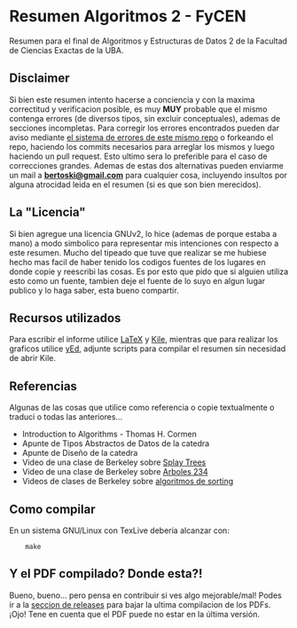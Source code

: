 Resumen Algoritmos 2 - FyCEN
===================

Resumen para el final de Algoritmos y Estructuras de Datos 2 de la Facultad de Ciencias Exactas de la UBA.

## Disclaimer

Si bien este resumen intento hacerse a conciencia y con la maxima correctitud y verificacion posible, es muy **MUY** probable que el mismo contenga errores (de diversos tipos, sin excluir conceptuales), ademas de secciones incompletas. Para corregir los errores encontrados pueden dar aviso mediante [el sistema de errores de este mismo repo][Issues] o forkeando el repo, haciendo los commits necesarios para arreglar los mismos y luego haciendo un pull request. Esto ultimo sera lo preferible para el caso de correcciones grandes. Ademas de estas dos alternativas pueden enviarme un mail a **bertoski@gmail.com** para cualquier cosa, incluyendo insultos por alguna atrocidad leida en el resumen (si es que son bien merecidos).

## La "Licencia"

Si bien agregue una licencia GNUv2, lo hice (ademas de porque estaba a mano) a modo simbolico para representar mis intenciones con respecto a este resumen. Mucho del tipeado que tuve que realizar se me hubiese hecho mas facil de haber tenido los codigos fuentes de los lugares en donde copie y reescribi las cosas. Es por esto que pido que si alguien utiliza esto como un fuente, tambien deje el fuente de lo suyo en algun lugar publico y lo haga saber, esta bueno compartir.

## Recursos utilizados

Para escribir el informe utilice [LaTeX][LaTeX] y [Kile][Kile], mientras que para realizar los graficos utilice [yEd][yEd], adjunte scripts para compilar el resumen sin necesidad de abrir Kile.

## Referencias

Algunas de las cosas que utilice como referencia o copie textualmente o traduci o todas las anteriores...

* Introduction to Algorithms - Thomas H. Cormen
* Apunte de Tipos Abstractos de Datos de la catedra
* Apunte de Diseño de la catedra
* Video de una clase de Berkeley sobre [Splay Trees][Berkeley-SplayTrees]
* Video de una clase de Berkeley sobre [Arboles 234][Berkeley-234]
* Videos de clases de Berkeley sobre [algoritmos de sorting][Berkeley-Sorting]

## Como compilar

En un sistema GNU/Linux con TexLive debería alcanzar con:

~~~
    make
~~~

## Y el PDF compilado? Donde esta?!

Bueno, bueno... pero pensa en contribuir si ves algo mejorable/mal! Podes ir a la [seccion de releases][Releases] para bajar la ultima compilacion de los PDFs. ¡Ojo! Tene en cuenta que el PDF puede no estar en la última versión.

[Issues]: https://github.com/ramaroberto/ResumenFinalAlgo2/issues
[Releases]: https://github.com/ramaroberto/ResumenFinalAlgo2/releases
[Kile]: http://kile.sourceforge.net/
[LaTeX]: http://www.latex-project.org/
[yEd]: http://www.yworks.com/en/products_yed_about.html
[Berkeley-SplayTrees]: http://www.youtube.com/watch?v=G5QIXywcJlY
[Berkeley-234]: http://www.youtube.com/watch?v=zqrqYXkth6Q
[Berkeley-Sorting]: http://www.youtube.com/watch?v=EiUvYS2DT6I
